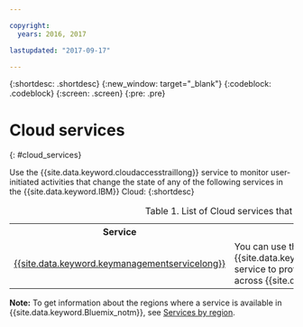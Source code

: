```yaml
---

copyright:
  years: 2016, 2017

lastupdated: "2017-09-17"

---
```


{:shortdesc: .shortdesc}
{:new_window: target="_blank"}
{:codeblock: .codeblock}
{:screen: .screen}
{:pre: .pre}


# Cloud services
{: #cloud_services}

Use the {{site.data.keyword.cloudaccesstraillong}} service to monitor user-initiated activities that change the state of any of the following services in the {{site.data.keyword.IBM}} Cloud:
{:shortdesc}

<table>
  <caption>Table 1. List of Cloud services that send events to {{site.data.keyword.cloudaccesstrailshort}}</caption>
  <tr>
    <th>Service</th>
	<th>Description</th>
	<th>Monitoring cloud activity</th>
  </tr>
  <tr>
    <td><a href="/docs/services/keymgmt/index.html#getting-started-with-key-protect">{{site.data.keyword.keymanagementservicelong}}</a></td>
	<td>You can use the {{site.data.keyword.keymanagementserviceshort}} service to provision encrypted keys for apps across {{site.data.keyword.Bluemix_notm}}.</td>
	<td><a href="/docs/services/cloud-activity-tracker/svcs/kp_at.html#kp_at">Monitoring {{site.data.keyword.keymanagementserviceshort}} activity with {{site.data.keyword.cloudaccesstrailshort}} </td>
  </tr>
</table>

**Note:** To get information about the regions where a service is available in {{site.data.keyword.Bluemix_notm}}, see [Services by region](/docs/services/services_region.html#services_region).




